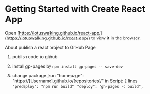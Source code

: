 # Getting Started with Create React App


Open [https://lotuswalking.github.io/react-app/](https://lotuswalking.github.io/react-app/) to view it in the browser.

About publish a react project to GitHub Page

1. publish code to github

2. install gp-pages by  `npm install gp-pages -- save-dev `

3. change package.json
    "homepage": "https://[Username].github.io/[repositories]/"
    in Script: 2 lines
        `"predeploy": "npm run build",`
        `"deploy": "gh-pages -d build",`


